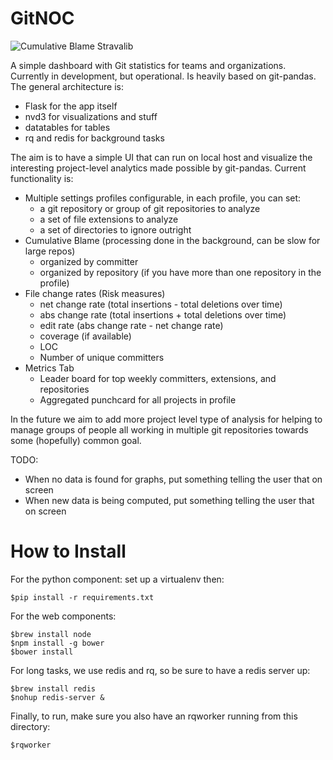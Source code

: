 GitNOC
======

![Cumulative Blame Stravalib](https://raw.githubusercontent.com/wdm0006/gitnoc/master/img/cumulative_blame_example.png)

A simple dashboard with Git statistics for teams and organizations. Currently in development, but operational. Is heavily
based on git-pandas.  The general architecture is:

 * Flask for the app itself
 * nvd3 for visualizations and stuff
 * datatables for tables
 * rq and redis for background tasks
 
The aim is to have a simple UI that can run on local host and visualize the interesting project-level analytics made possible
by git-pandas. Current functionality is:

 * Multiple settings profiles configurable, in each profile, you can set:
    * a git repository or group of git repositories to analyze
    * a set of file extensions to analyze
    * a set of directories to ignore outright
 * Cumulative Blame (processing done in the background, can be slow for large repos)   
    * organized by committer
    * organized by repository (if you have more than one repository in the profile)
 * File change rates (Risk measures)
    * net change rate (total insertions - total deletions over time)
    * abs change rate (total insertions + total deletions over time)
    * edit rate (abs change rate - net change rate)
    * coverage (if available)
    * LOC
    * Number of unique committers
 * Metrics Tab
    * Leader board for top weekly committers, extensions, and repositories
    * Aggregated punchcard for all projects in profile
    
In the future we aim to add more project level type of analysis for helping to manage groups of people all working in 
multiple git repositories towards some (hopefully) common goal.

TODO:

 * When no data is found for graphs, put something telling the user that on screen
 * When new data is being computed, put something telling the user that on screen
 
How to Install
==============

For the python component: set up a virtualenv then:

    $pip install -r requirements.txt

For the web components:

    $brew install node
    $npm install -g bower
    $bower install

For long tasks, we use redis and rq, so be sure to have a redis server up:

    $brew install redis
    $nohup redis-server &
   
Finally, to run, make sure you also have an rqworker running from this directory:

    $rqworker
